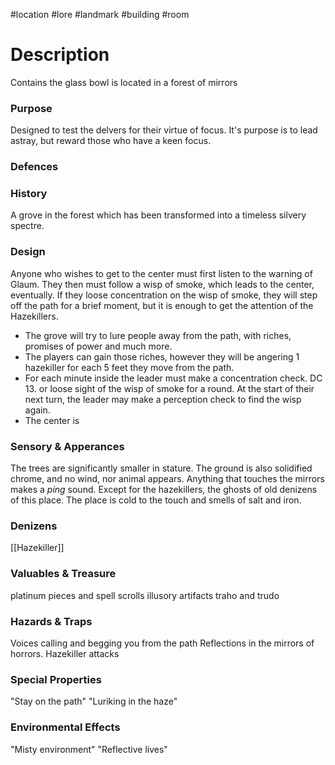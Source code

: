 #location #lore #landmark #building #room
# Description
Contains the glass bowl
is located in a forest of mirrors

### Purpose
Designed to test the delvers for their virtue of focus.
It's purpose is to lead astray, but reward those who have a keen focus.
### Defences

### History
A grove in the forest which has been transformed into a timeless silvery spectre.

### Design
Anyone who wishes to get to the center must first listen to the warning of Glaum. They then must follow a wisp of smoke, which leads to the center, eventually. If they loose concentration on the wisp of smoke, they will step off the path for a brief moment, but it is enough to get the attention of the Hazekillers.

- The grove will try to lure people away from the path, with riches, promises of power and much more.
- The players can gain those riches, however they will be angering 1 hazekiller for each 5 feet they move from the path. 
- For each minute inside the leader must make a concentration check. DC 13. or loose sight of the wisp of smoke for a round. At the start of their next turn, the leader may make a perception check to find the wisp again.
- The center is 


### Sensory & Apperances
The trees are significantly smaller in stature. The ground is also solidified chrome, and no wind, nor animal appears.
Anything that touches the mirrors makes a *ping* sound. Except for the hazekillers, the ghosts of old denizens of this place.
The place is cold to the touch and smells of salt and iron.

### Denizens
[[Hazekiller]]

### Valuables & Treasure
platinum pieces and spell scrolls
illusory artifacts
traho and trudo

### Hazards & Traps
Voices calling and begging you from the path
Reflections in the mirrors of horrors.
Hazekiller attacks

### Special Properties
"Stay on the path"
"Luriking in the haze"

### Environmental Effects
"Misty environment"
"Reflective lives"